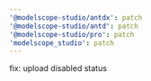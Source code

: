 ```yaml
---
'@modelscope-studio/antdx': patch
'@modelscope-studio/antd': patch
'@modelscope-studio/pro': patch
'modelscope_studio': patch
---
```


fix: upload disabled status
